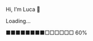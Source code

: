 Hi, I’m Luca 👋

Loading...

■■■■■■■■□□□□□□   60%
<!DOCTYPE html>
<html lang="en">
<head>
    <meta charset="UTF-8">
    <meta name="viewport" content="width=device-width, initial-scale=1.0">
    <style>
        @keyframes example {
            0%   { transform: scale(1); }
            50%  { transform: scale(1.1); }
            100% { transform: scale(1); }
        }
        
        .animated-image {
            animation: example 3s infinite;
        }
    </style>
</head>
<body>
    <img src="https://github.com/Luca-coder07/Luca-coder07/blob/main/fantasy.jpg" alt="Description de l'image" class="animated-image">
</body>
</html>
<img src="https://github.com/Luca-coder07/Luca-coder07/blob/main/fantasy.jpg" alt="Description de l'image" width="600" height="400">

[![LinkedIn](https://img.shields.io/badge/LinkedIn-Connect-blue?style=flat&logo=linkedin)](https://www.linkedin.com/in/lahatriniaina-luca-randrianirina-06845b328)
[![GitHub](https://img.shields.io/badge/GitHub-Follow-blue?style=flat&logo=github)](https://github.com/Luca-coder07)
[![Email](https://img.shields.io/badge/Email-Contact-blue?style=flat&logo=gmail)](mailto:lucarandrianirina2507@gmail.com)
[![Facebook](https://img.shields.io/badge/Facebook-Connect-blue?style=flat&logo=facebook)](https://www.facebook.com/lucka.randria.5)
